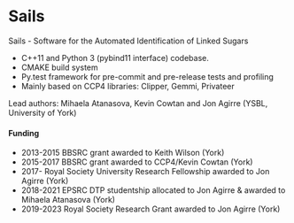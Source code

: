 # Sails

Sails - Software for the Automated Identification of Linked Sugars

- C++11 and Python 3 (pybind11 interface) codebase.
- CMAKE build system
- Py.test framework for pre-commit and pre-release tests and profiling
- Mainly based on CCP4 libraries: Clipper, Gemmi, Privateer

Lead authors: Mihaela Atanasova, Kevin Cowtan and Jon Agirre (YSBL, University of York)

#### Funding 
* 2013-2015 BBSRC grant awarded to Keith Wilson (York)
* 2015-2017 BBSRC grant awarded to CCP4/Kevin Cowtan (York)
* 2017-     Royal Society University Research Fellowship awarded to Jon Agirre (York)
* 2018-2021 EPSRC DTP studentship allocated to Jon Agirre & awarded to Mihaela Atanasova (York)
* 2019-2023 Royal Society Research Grant awarded to Jon Agirre (York)

